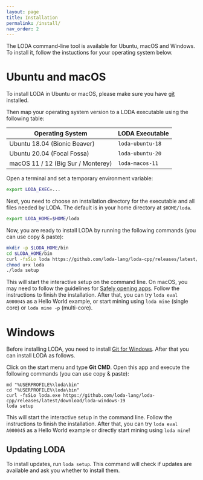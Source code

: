 ```yaml
---
layout: page
title: Installation
permalink: /install/
nav_order: 2
---
```


The LODA command-line tool is available for Ubuntu, macOS and Windows. To install it, follow the instuctions for your operating system below.

# Ubuntu and macOS

To install LODA in Ubuntu or macOS, please make sure you have [git](https://git-scm.com/) installed.

Then map your operating system version to a LODA executable using the following table:

| Operating System                   | LODA Executable  |
|------------------------------------|------------------|
| Ubuntu 18.04 (Bionic Beaver)       | `loda-ubuntu-18` |
| Ubuntu 20.04 (Focal Fossa)         | `loda-ubuntu-20` |
| macOS 11 / 12 (Big Sur / Monterey) | `loda-macos-11`  |

Open a terminal and set a temporary environment variable:

```bash
export LODA_EXEC=...
```

Next, you need to choose an installation directory for the executable and all files needed
by LODA. The default is in your home directory at `$HOME/loda`.

```bash
export LODA_HOME=$HOME/loda
```

Now, you are ready to install LODA by running the following commands (you can use copy & paste):

```bash
mkdir -p $LODA_HOME/bin
cd $LODA_HOME/bin
curl -fsSLo loda https://github.com/loda-lang/loda-cpp/releases/latest/download/$LODA_EXEC
chmod u+x loda
./loda setup
```

This will start the interactive setup on the command line. On macOS, you may need to follow the guidelines for 
[Safely opening apps](https://support.apple.com/en-us/HT202491).
Follow the instructions to finish the installation. After that, you can try `loda eval A000045` as a Hello World
example, or start mining using `loda mine` (single core) or `loda mine -p` (multi-core). 

# Windows

Before installing LODA, you need to install [Git for Windows](https://git-scm.com/download/win). After that you can install LODA as follows.

Click on the start menu and type **Git CMD**. Open this app and execute the following commands (you can use copy & paste):

```
md "%USERPROFILE%\loda\bin"
cd "%USERPROFILE%\loda\bin"
curl -fsSLo loda.exe https://github.com/loda-lang/loda-cpp/releases/latest/download/loda-windows-19
loda setup
```

This will start the interactive setup in the command line.
Follow the instructions to finish the installation. After that, you can try `loda eval A000045` as a Hello World example or directly start mining using `loda mine`! 

## Updating LODA

To install updates, run `loda setup`. This command will check if updates are available and ask you whether to install them.
